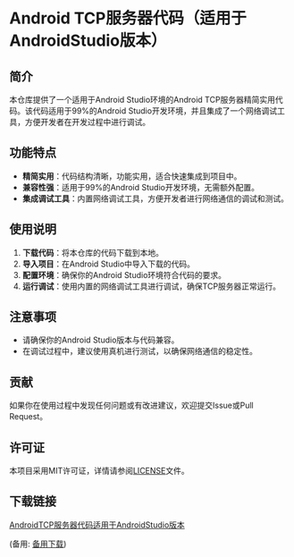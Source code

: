 # Android TCP服务器代码（适用于AndroidStudio版本）

## 简介

本仓库提供了一个适用于Android Studio环境的Android TCP服务器精简实用代码。该代码适用于99%的Android Studio开发环境，并且集成了一个网络调试工具，方便开发者在开发过程中进行调试。

## 功能特点

- **精简实用**：代码结构清晰，功能实用，适合快速集成到项目中。
- **兼容性强**：适用于99%的Android Studio开发环境，无需额外配置。
- **集成调试工具**：内置网络调试工具，方便开发者进行网络通信的调试和测试。

## 使用说明

1. **下载代码**：将本仓库的代码下载到本地。
2. **导入项目**：在Android Studio中导入下载的代码。
3. **配置环境**：确保你的Android Studio环境符合代码的要求。
4. **运行调试**：使用内置的网络调试工具进行调试，确保TCP服务器正常运行。

## 注意事项

- 请确保你的Android Studio版本与代码兼容。
- 在调试过程中，建议使用真机进行测试，以确保网络通信的稳定性。

## 贡献

如果你在使用过程中发现任何问题或有改进建议，欢迎提交Issue或Pull Request。

## 许可证

本项目采用MIT许可证，详情请参阅[LICENSE](LICENSE)文件。

## 下载链接
[AndroidTCP服务器代码适用于AndroidStudio版本](https://pan.quark.cn/s/c01008d9993d) 

(备用: [备用下载](https://pan.baidu.com/s/1fgZEE6oCZ-pL5_LfSPEKXw?pwd=1234))
